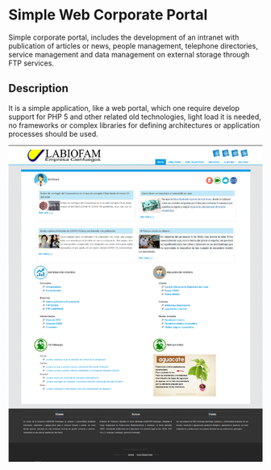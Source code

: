 # Simple Web Corporate Portal 
Simple corporate portal, includes the development of an intranet with publication of articles or news, people management, telephone directories, service management and data management on external storage through FTP services.

## Description
It is a simple application, like a web portal, which one require develop support for PHP 5 and other related old technologies, light load it is needed, no frameworks or complex libraries for defining architectures or application processes should be used.

![Screenshot](README/portal.png)